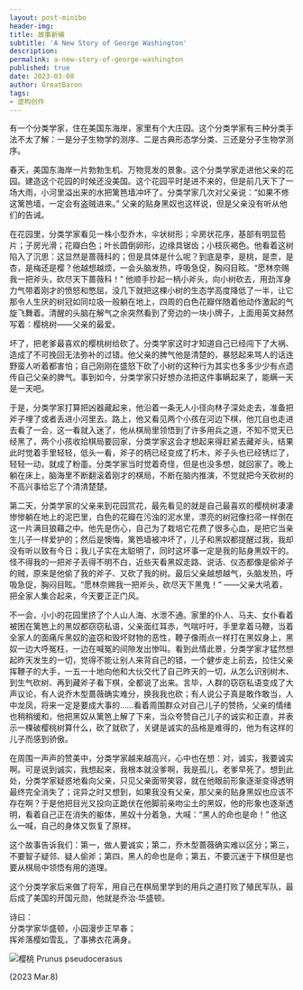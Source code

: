 ```yaml
---
layout: post-minibo
header-img: 
title: 故事新编
subtitle: 'A New Story of George Washington'
description: 
permalink: a-new-story-of-george-washington
published: true
date: 2023-03-08
author: GreatBaron
tags:
- 虚构创作
---
```


有一个分类学家，住在美国东海岸，家里有个大庄园。这个分类学家有三种分类手法不太了解：一是分子生物学的测序、二是古典形态学分类、三还是分子生物学测序。

春天，美国东海岸一片勃勃生机、万物竞发的景象。这个分类学家走进他父亲的花园。建造这个花园的时候还没美国。这个花园平时是进不来的，但是前几天下了一场大雨，小河里溢出来的水把篱笆墙冲坏了。分类学家几次对父亲说：“如果不修这篱笆墙，一定会有盗贼进来。” 父亲的贴身黑奴也这样说，但是父亲没有听从他们的告诫。

在花园里，分类学家看见一株小型乔木，伞状树形；伞房状花序，基部有明显苞片；子房光滑；花瓣白色；叶长圆倒卵形，边缘具锯齿；小枝灰褐色。他看着这树陷入了沉思：这显然是蔷薇科的；但是具体是什么呢？到底是李，是桃，是柰，是杏，是梅还是樱？他越想越烦，一会头脑发热，呼吸急促，胸闷目眩。“愿林奈赐我一把斧头，砍尽天下蔷薇科！” 他顺手抄起一柄小斧头，向小树砍去，用劲浑身力气带着刚才的愤怒和憋屈，没几下就把这棵小树的生态学高度降低了一半，让它那令人生厌的树冠如同垃圾一般躺在地上，四周的白色花瓣伴随着他动作激起的气旋飞舞着。清醒的头脑在解气之余突然看到了旁边的一块小牌子，上面用英文赫然写着：樱桃树——父亲的最爱。

坏了，把老爹最喜欢的樱桃树给砍了。分类学家这时才知道自己已经闯下了大祸、造成了不可挽回无法弥补的过错。他父亲的脾气他是清楚的，暴怒起来骂人的话连野蛮人听着都害怕；自己刚刚在盛怒下砍了小树的这种行为其实也多多少少有点遗传自己父亲的脾气。事到如今，分类学家只好想办法把这件事瞒起来了，能瞒一天是一天吧。

于是，分类学家打算把凶器藏起来，他沿着一条无人小径向林子深处走去，准备把斧子埋了或者丢进小河里去。路上，他又看见两个小孩在河边下棋，他兀自也走进去看了一会，这一看就入迷了，他从棋局里领悟到了许多用兵之道，不知不觉天已经黑了，两个小孩收拾棋局要回家，分类学家这会才想起来得赶紧去藏斧头，结果此时觉着手里轻轻，低头一看，斧子的柄已经变成了朽木，斧子头也已经锈烂了，轻轻一动，就成了粉齑。分类学家当时觉着奇怪，但是也没多想，就回家了。晚上躺在床上，脑海里不断翻滚着刚才的棋局，不断在脑内推演，不觉就把今天砍树的不高兴事给忘了个清清楚楚。

第二天，分类学家的父亲来到花园赏花，最先看见的就是自己最喜欢的樱桃树凄凄惨惨躺在地上的泥巴里，白色的花瓣在污浊的泥水里，漂亮的树冠像扫帚一样倒在这一片满目狼藉之中。他先是伤心，自己为了栽培它花费了很多心血，是把它当亲生儿子一样爱护的；然后是懊悔，篱笆墙被冲坏了，儿子和黑奴都提醒过我，我却没有听以致有今日；我儿子实在太聪明了，同时这坏事一定是我的贴身黑奴干的。怪不得我的一把斧子丢得不明不白，近些天看黑奴走路、说话、仪态都像是偷斧子的贼，原来是他偷了我的斧子、又砍了我的树。最后父亲越想越气，头脑发热，呼吸急促，胸闷目眩。“愿林奈赐我一把斧头，砍尽天下黑鬼！” ——父亲大吼着，把全家人集合起来，今天要正正门风。

不一会，小小的花园里挤了个人山人海、水泄不通。家里的仆人、马夫、女仆看着被困在篱笆上的黑奴都窃窃私语，父亲面红耳赤，气喘吁吁，手里拿着马鞭，当着全家人的面痛斥黑奴的盗窃和毁坏财物的恶性，鞭子像雨点一样打在黑奴身上，黑奴一边大呼冤枉，一边在喊冤的间隙发出惨叫。看到此情此景，分类学家才猛然想起昨天发生的一切，觉得不能让别人来背自己的错，一个健步走上前去，拉住父亲挥鞭子的大手，一五一十地向他和大伙交代了自己昨天的一切，从怎么识别树木、到生气砍树、再到藏斧子看下棋，全都说了出来。言毕，人群的窃窃私语变成了大声议论，有人说乔木型蔷薇确实难分，换我我也砍；有人说公子真是敢作敢当，人中龙凤，将来一定是要成大事的……看着周围群众对自己儿子的赞扬，父亲的情绪也稍稍缓和，他把黑奴从篱笆上解了下来，当众夸赞自己儿子的诚实和正直，并表示一棵破樱桃树算什么，砍了就砍了，关键是诚实的品格是难得的，他为有这样的儿子而感到骄傲。

在周围一声声的赞美中，分类学家越来越高兴，心中也在想：对，诚实，我要诚实啊。可是说到诚实，我想起来，我根本就没爹啊，我是孤儿，老爹早死了。想到此处，分类学家疑惑地看向父亲，只见父亲面带笑容，就在他眼前形象逐渐变得透明最终完全消失了；诧异之时又想到，如果我没有父亲，那父亲的贴身黑奴也应该不存在啊？于是他把目光又投向正跪伏在他脚前亲吻尘土的黑奴，他的形象也逐渐透明，看着自己正在消失的躯体，黑奴十分着急，大喊：“黑人的命也是命！” 他这么一喊，自己的身体又恢复了原样。

这个故事告诉我们：第一，做人要诚实；第二，乔木型蔷薇确实难以区分；第三，不要智子疑邻、疑人偷斧；第四，黑人的命也是命；第五，不要沉迷于下棋但是也要从棋局中领悟有用的道理。

这个分类学家后来做了将军，用自己在棋局里学到的用兵之道打败了殖民军队，最后成了美国的开国元勋，他就是乔治·华盛顿。

诗曰：  
分类学家华盛顿，小园漫步正早春；  
挥斧落樱如雪乱，了事拂衣花满身。

![樱桃 Prunus pseudocerasus](http://img1.iplant.cn/image61/b/7312.jpg)

(2023 Mar.8)

